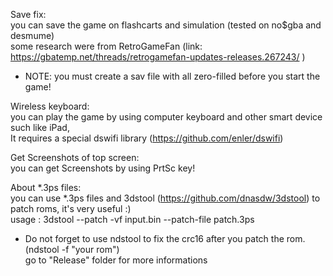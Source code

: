 Save fix:<br>
you can save the game on flashcarts and simulation (tested on no$gba and desmume)<br>
some research were from RetroGameFan (link: https://gbatemp.net/threads/retrogamefan-updates-releases.267243/ )<br>
* NOTE: you must create a sav file with all zero-filled before you start the game! <br>

Wireless keyboard:<br>
you can play the game by using computer keyboard and other smart device such like iPad,<br>
It requires a special dswifi library (https://github.com/enler/dswifi)<br>

Get Screenshots of top screen:<br>
you can get Screenshots by using PrtSc key!<br>

About *.3ps files:<br>
you can use *.3ps files and 3dstool (https://github.com/dnasdw/3dstool) to patch roms, it's very useful :)<br>
usage : 3dstool --patch -vf input.bin --patch-file patch.3ps<br>
* Do not forget to use ndstool to fix the crc16 after you patch the rom. (ndstool -f "your rom")<br>
go to "Release" folder for more informations